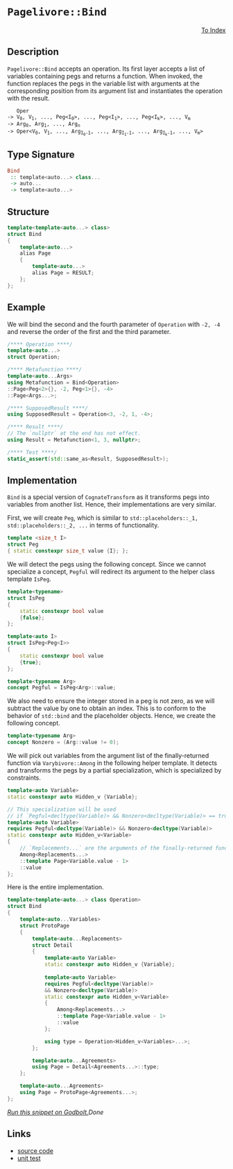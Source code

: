 <!-- Copyright 2024 Feng Mofan
SPDX-License-Identifier: Apache-2.0 -->

# `Pagelivore::Bind`

<p style='text-align: right;'><a href="../../../facilities/metafunctions.md#pagelivore-bind">To Index</a></p>

## Description

`Pagelivore::Bind` accepts an operation.
Its first layer accepts a list of variables containing pegs and returns a function.
When invoked, the function replaces the pegs in the variable list with arguments at the corresponding position from its argument list and instantiates the operation with the result.

<pre><code>   Oper
-> V<sub>0</sub>, V<sub>1</sub>, ..., Peg&lt;I<sub>0</sub>&gt;, ..., Peg&lt;I<sub>1</sub>&gt;, ..., Peg&lt;I<sub>k</sub>&gt;, ..., V<sub>m</sub>
-> Arg<sub>0</sub>, Arg<sub>1</sub>, ..., Arg<sub>n</sub>
-> Oper&lt;V<sub>0</sub>, V<sub>1</sub>, ..., Arg<sub>I<sub>0</sub>-1</sub>, ..., Arg<sub>I<sub>1</sub>-1</sub>, ..., Arg<sub>I<sub>k</sub>-1</sub>, ..., V<sub>m</sub>&gt;</code></pre>

## Type Signature

```Haskell
Bind
 :: template<auto...> class...
 -> auto...
 -> template<auto...>
```

## Structure

```C++
template<template<auto...> class>
struct Bind
{
    template<auto...>
    alias Page
    {
        template<auto...>
        alias Page = RESULT;
    };
};
```

## Example

We will bind the second and the fourth parameter of `Operation` with `-2, -4` and reverse the order of the first and the third parameter.

```C++
/**** Operation ****/
template<auto...>
struct Operation;

/**** Metafunction ****/
template<auto...Args>
using Metafunction = Bind<Operation>
::Page<Peg<2>{}, -2, Peg<1>{}, -4>
::Page<Args...>;

/**** SupposedResult ****/
using SupposedResult = Operation<3, -2, 1, -4>;

/**** Result ****/
// The `nullptr` at the end has not effect.
using Result = Metafunction<1, 3, nullptr>;

/**** Test ****/
static_assert(std::same_as<Result, SupposedResult>);
```

## Implementation

`Bind` is a special version of `CognateTransform` as it transforms pegs into variables from another list. Hence, their implementations are very similar.

First, we will create `Peg`, which is similar to `std::placeholders::_1, std::placeholders::_2, ...` in terms of functionality.

```C++
template <size_t I>
struct Peg
{ static constexpr size_t value {I}; };
```

We will detect the pegs using the following concept.
Since we cannot specialize a concept, `Pegful` will redirect its argument to the helper class template `IsPeg`.

```C++
template<typename>
struct IsPeg
{
    static constexpr bool value
    {false};
};

template<auto I>
struct IsPeg<Peg<I>>
{
    static constexpr bool value
    {true};
};

template<typename Arg>
concept Pegful = IsPeg<Arg>::value;
```

We also need to ensure the integer stored in a peg is not zero, as we will subtract the value by one to obtain an index.
This is to conform to the behavior of `std::bind` and the placeholder objects.
Hence, we create the following concept.

```C++
template<typename Arg>
concept Nonzero = (Arg::value != 0);
```

We will pick out variables from the argument list of the finally-returned function via `Varybivore::Among` in the following helper template.
It detects and transforms the pegs by a partial specialization, which is specialized by constraints.

```C++
template<auto Variable>
static constexpr auto Hidden_v {Variable};

// This specialization will be used
// if `Pegful<decltype(Variable)> && Nonzero<decltype(Variable)> == true`.
template<auto Variable>
requires Pegful<decltype(Variable)> && Nonzero<decltype(Variable)>
static constexpr auto Hidden_v<Variable> 
{
    // `Replacements...` are the arguments of the finally-returned function
    Among<Replacements...>
    ::template Page<Variable.value - 1>
    ::value
};
```

Here is the entire implementation.

```C++
template<template<auto...> class Operation>
struct Bind
{
    template<auto...Variables>
    struct ProtoPage
    {
        template<auto...Replacements>
        struct Detail
        {
            template<auto Variable>
            static constexpr auto Hidden_v {Variable};
            
            template<auto Variable>
            requires Pegful<decltype(Variable)>
            && Nonzero<decltype(Variable)>
            static constexpr auto Hidden_v<Variable> 
            {
                Among<Replacements...>
                ::template Page<Variable.value - 1>
                ::value
            };

            using type = Operation<Hidden_v<Variables>...>;
        };

        template<auto...Agreements>
        using Page = Detail<Agreements...>::type;
    };

    template<auto...Agreements>
    using Page = ProtoPage<Agreements...>;
};
```

[*Run this snippet on Godbolt.*](https://godbolt.org/#z:OYLghAFBqd5QCxAYwPYBMCmBRdBLAF1QCcAaPECAMzwBtMA7AQwFtMQByARg9KtQYEAysib0QXACx8BBAKoBnTAAUAHpwAMvAFYTStJg1DIApACYAQuYukl9ZATwDKjdAGFUtAK4sGe1wAyeAyYAHI%2BAEaYxBKSXKQADqgKhE4MHt6%2BekkpjgJBIeEsUTFS8XaYDmlCBEzEBBk%2BfuWY9nkMNXUEBWGR0bHltfWNWYNdPUUlAwCUtqhexMjsHAD0AFQbm1vbO2srJhoAguubANQAIpgJrozIeJgKp1v7Rye779svhwffZgDMwWQ3iwpxMfzcyAUBHQWCoYOwPx%2BbzWp2UmGAT02XwImBYCQMONB4JSAC9MAB9AinACS8J%2BUOIXgcqPRiIA7BZTlCmI5kKc0AwoZhVAliFy8GTKacAG5iLyYUEc2ls85gzkmFVqxGvLY0hRojHPH44vEEzBgtwEACe12YbDpRwZTKp1P1rKOGqsR1OPq5tV5/IEQpFYoiqE8Mrl5u9vs9VDESg1qr%2BXu%2BmpT2sOJvxPPN4KYXiINIdhydzNdBotlfBtL%2BCLr7NTvr9PLwfIFwdFpzDEdl3mjh2bnoIjPN6dTSa1Hp1ZwNVC8tExG2xuJzOIt1ttrAVh2IwBLAqWCSpc4XRPOeurbl3%2B7rIBAfflU%2B%2BM42p1CAjJxFQS72xtXZobjajDbqcN4HgIR5Uh%2BDBfj%2BYIXhAN73o%2BCpgGACGnBo0zPkiuqHCwAiGli/6mrmFoFkQAB0NEAGp1HgTARPQCglmWVIEURipWOOmbZoB%2BaFj%2BABieDEFCbEjs6YGEUYFqieJBAlp6PzNvx5HEhKFIuiWzbsai35EMoTDAAqKm8dOg6%2Bup66aZKOkNjGPrEJgACOXhiQ8pwQLWybnNhqm%2BvpyiGagxmmRatYIk53EtgGHY4iGpyUT%2BqHcQpEnjoqyYTjFNl5m4KU0VRhzAC5uKMAQrGOVZPpeCkRioiZZl/BeIWoEZzUWqV5VsIICjFXSGYehZL5ZgBGmFUJpwZQQpDJdNQiVAI6DzUVNEAPIEAg0TVdFpZScynFyeCs3zUtAqracW07eJg01SpeUTbZbiktpxY1Xph0nqF4VmTFnqgjFX2tu2QaJV2KWRv2QO1c23HHbebg3bt93YPe%2BUGR1YVdTWpwALSnGY8IoVGk7DXD5O5XD%2BUWm9UpRYFzluR5LmPD5CEIQFMXBb9uNuIzAMcnFbaBoKENilDaWerNVPZbhT1kS99MOftzYue5nns75CFcDhPPfVjnURTWumxsL3LxeDwqQ9N0schdK1y1TmZqc9BXrSVZWYBV/Vm3VDUYn955GzjJvXt7vtVWjuGjXhHwJ0ar4otSppR62Ai/l8yKJx8XykWuBW04J1E0fC/IGAojwbdcxAZwwkmMsyFjBOgjZM6cxdTaXVH0cQjHMQ8/t%2Bk3P3Y39HePXDbtKx7QnFQASlcBhLH1VXD19o8XJgtR0B3Q4cvv8M%2Bl3UN9wP9Ab8fItg%2BLNuS9NAASeAwow5LStx59MZfo3X/DR/H1PtNL%2Bg8r7Hw1qzLyp5aAWiwECTcmAIAgPoDhT6f9YxmAAGzmEwe%2BT80RUCwMqLQBBSCGLf0wKgtW6CfSW1Fgle%2BC0izP1fgwd%2BFpkF5mwLDGhPop68PhojC0S8cyr0qgNMuaCBE%2Bgxu7Jq4dOFUTSoTLgYD0Gk37AA/%2BcdgbX3qsEDECCQ412iPXC0LCsBsOlBw8hg89oxwpn/F2lk/5AJ7j1H2a89paP0Y1YOmFLi7xgeCDxUcJFURJiABBz4D45VdtZd2FF540VCV44evig7NRDu1Y2BVUniIcROHRxxc6fHjm%2BbAqhWD4gVEnEppSSKWXMACBgQIvAggtIeK468HrJ2urXeuWcC4CW7qgGOjpDYmLru0BW9S3wAFkd5MHnK09oQyjhuLGSkvc3ijgZNOIs2oKyqiZ0wi3BgbdwRTLMTVe8E9wRXmJg2Q%2BKp5r4zMPNK8qjnk8XOG8yQJY7n8xvOEoa1NkSnCEF4BIORMDoCXgoBcVI6n7KhTC5IcKEVIuMQMmZ4I/hvI%2BaceIBMAUNgpuUlEWKSHrOOCsU4AAVHaoJMEaAYAuWgx5iAmFZclKk20FSuFOAgJgjwGAdVOJgKgVBKgEAiXswOpxqVUkwoc5ZXhVlpAtCSglpx2W0E5SOMFmYIUMoeMixpB1QbklFUoeoEAoToHvAobcNrqpuGVedaFsL4UPCRfCVB1MOCzFoJwAArLwPwHAtCkFQJwNw1hrBcnmIsMy/weCkAIJoYNswADWIAw2SCohoAAHGYMwABOCtXAw2lpLVwNkbJpCho4JIXgLAJAaA0KQKNMa40cF4AoEA3as3RuDaQOAsAYCIBAPMAgCRCzkEoGgPEdBoihG3JwVQJbMH40wZIU4wBkB8ikFRMwvA4WEBIC/PQ/BBAiDEOwKQMhBCKBUOoMdpBdDxAAO51wSJwHgIbw2RuzbGzgG1CwLqpKgKgpxt27v3Ye49xKi1mG8h4Vd9AxTNL1rwUdWhZgQCQCuhIa6yAUAgKR8jIBgBSA%2BTQEhu1KARDAxEYIdQrSAd4Ox5gxArQbQiNoWV3HSArrXhtBgtAuOfqwBELwwBCoGqHdwXgWAWCGGAOIWTnkqjSgeGB4UlRCzLAzcEHELaY20DwBEOu/GPBYDAyOPAHbVOkH08QMMShLgaaMNZow2bZhUAMMABQtF7g/pMVGjNd7hCiHEM%2B2Lb61Bge/foTTKBE2WH0DZodkBZioGPGkFT%2BNHUIVMJYawZg%2B0ef7lgPLEBZgVBOX4CArgRjNFIIEYIvRij9HiDkVIAgOvZGSENhgEw%2BilFsK0WV1QhgNE8E0PQzX2idHqJNvr03uTDCW6MWwC3NtTD1nMBYSwJDAY4BGntYH%2B3wZ3Xug9R6T1oe8rgK9OH03THw4F2YO0mBYBiI10g%2BbJB/CohWv4TaNCSDMJIVlGgw2YIrfoTgbbSAdr%2BFwKimCuCYJLRW%2BtmDC01sh5gm7n7%2B2DuHZmwLE7p3EdnVBxdlHqPYY3WwTgdQWDSjZPjJgFdNPEorVRbHMbL1EDq7e2QD6EvSCS0oFLn7dAfL/UwADqnLvXd7bwftkH52FlOLB%2B7iGD1AiF1wEXYuMOoCw9EUE/wzDfdp2OojJHbdkew0uqjHuaPm6MJbrg3bGM4nEixtjHH%2BOid45xwTwmHCifE5VST0mwNyYU0p2gKmM3qc09pmN%2BAXJ6YM5%2BozyATOifM60MD1nbOcYc8sGNznXMZo815zAPm88GLp8FkyYWItRdE7F2XT75eyGSx%2BmNKv0sBYq1YbLteGsFaK0GTgpXoTlayxYaruvasvwM/lmbbQ0guAuSN%2BI3XChTdG7kNI5/EhjfaEd/rR%2B5sCHW4tzInXVvzfGD1yYL%2BO2n%2By2YwG2/%2B1%2BJ2CgKa52J2La2ut2nAJuj2gujUluouxab2%2BAkuDuWOzuBGOapA/2gOlAl26OmOIuMObIYaFajafwsO8OcQFOfanA1OI6dOk6M6c60G3ubO66m6HA3OSGLACg0ofI0oaBZoUIF6WB16Tq8Qw%2B8Wo%2BL68giuk%2BOgIABKauGuQGqOV2oGlOEGzOMGcGqgQhIhYhEhuYUINudun2fwfweB7B7uthPBvu2GD4yAMK78lu5IkhBA5Iph8udAoeQ6EArGn6MeUebmkRAmQmImbmSeggKeMmBemA8mimYgWeomuefmjeamumjg%2BmKm4uqgxmOIlegg1en6tedmVoDeTm/cLevAbeGKnefm3erufAIW/emAkWtoQ%2BMuihsQyhE%2BqWGhM%2BxgW%2BOWEQS%2BsaK%2BgonAKwjqmWlWlgO%2Bsae%2B9W8ATWs2LWp%2B7ge2nWl%2BvWx2D%2Bt%2Bw2hxN%2B42z%2B22uxa2C29%2BP%2B7%2Bh24BW2K2DxlxoB3Qrxx2TW0BT6Wu%2BhzBHA8GZhohMolhOI1hEA722BuGjhruf2mAAO/QwOLaZBIAlaVE9hYatacQXa9hbI%2BOTBuuLBtgNO%2BB0weaIAkgYaEODabIXaJakg1aXAZaWCuhfwQJpJA6LuhGl256JJ4GvJlJswHmKQzgkgQAA%3D%3D%3D)$Done$

## Links

- [source code](../../../../conceptrodon/descend/descend/pagelivore/bind.hpp)
- [unit test](../../../../tests/unit/metafunctions/pagelivore/bind.test.hpp)
